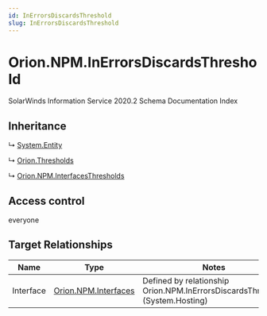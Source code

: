 ```yaml
---
id: InErrorsDiscardsThreshold
slug: InErrorsDiscardsThreshold
---
```


# Orion.NPM.InErrorsDiscardsThreshold

SolarWinds Information Service 2020.2 Schema Documentation Index

## Inheritance

↳ [System.Entity](./../System/Entity)

↳ [Orion.Thresholds](./../Orion/Thresholds)

↳ [Orion.NPM.InterfacesThresholds](./../Orion.NPM/InterfacesThresholds)

## Access control

everyone

## Target Relationships

| Name | Type | Notes |
| ------ | ------ | ------ |
| Interface | [Orion.NPM.Interfaces](./../Orion.NPM/Interfaces) | Defined by relationship Orion.NPM.InErrorsDiscardsThreshold (System.Hosting) |

